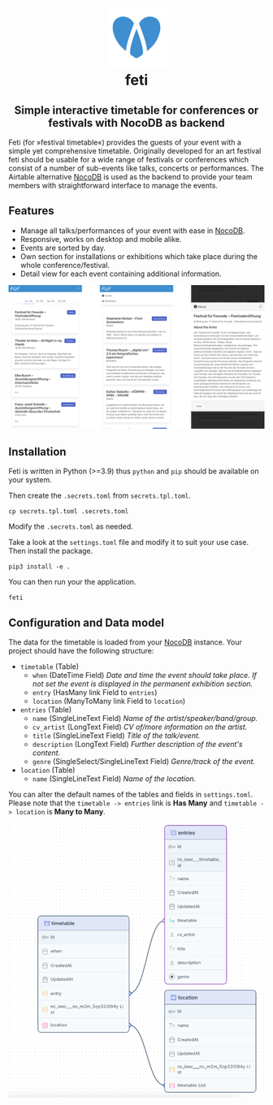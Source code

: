 <div align="center" style="border-bottom: none">
  <h1>
    <img src="static/img/favicon.svg" width="120"/>
    <br>
    feti
  </h1>
  <h2>Simple interactive timetable for conferences or festivals with NocoDB as backend</h2>
  <!--<p><a href="README-de.md">Deutsche Version</a></p>-->
</div>

Feti (for »festival timetable«) provides the guests of your event with a simple yet comprehensive timetable. Originally developed for an art festival feti should be usable for a wide range of festivals or conferences which consist of a number of sub-events like talks, concerts or performances. The Airtable alternative [NocoDB](https://nocodb.com/) is used as the backend to provide your team members with straightforward interface to manage the events.


## Features

- Manage all talks/performances of your event with ease in [NocoDB](https://nocodb.com/).
- Responsive, works on desktop and mobile alike.
- Events are sorted by day.
- Own section for installations or exhibitions which take place during the whole conference/festival.
- Detail view for each event containing additional information.

![Screenshots showing some features of feti](misc/screenshot.png)


## Installation

Feti is written in Python (>=3.9) thus `python` and `pip` should be available on your system.


Then create the `.secrets.toml` from `secrets.tpl.toml`.

```
cp secrets.tpl.toml .secrets.toml
```

Modify the `.secrets.toml` as needed.


Take a look at the `settings.toml` file and modify it to suit your use case. Then install the package.

```
pip3 install -e .
```

You can then run your the application.

```
feti
```


## Configuration and Data model

The data for the timetable is loaded from your [NocoDB](https://nocodb.com/) instance. Your project should have the following structure:

- `timetable` (Table)
    - `when` (DateTime Field) _Date and time the event should take place. If not set the event is displayed in the permanent exhibition section._
    - `entry` (HasMany link Field to `entries`)
    - `location` (ManyToMany link Field to `location`)
- `entries` (Table)
    - `name` (SingleLineText Field) _Name of the artist/speaker/band/group._
    - `cv_artist` (LongText Field) _CV of/more information on the artist._
    - `title` (SingleLineText Field) _Title of the talk/event._
    - `description` (LongText Field) _Further description of the event's content._
    - `genre` (SingleSelect/SingleLineText Field) _Genre/track of the event._
- `location` (Table)
    - `name` (SingleLineText Field) _Name of the location._

You can alter the default names of the tables and fields in `settings.toml`. Please note that the `timetable -> entries` link is **Has Many** and `timetable -> location` is **Many to Many**.

![ERD Diagram of the data structure in NocoDB](misc/erd.png)
